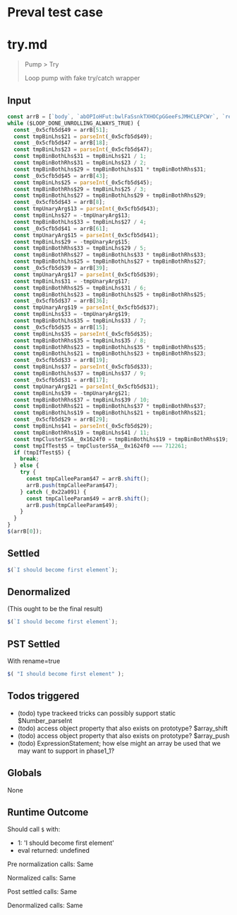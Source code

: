 # Preval test case

# try.md

> Pump > Try
>
> Loop pump with fake try/catch wrapper

## Input

`````js filename=intro
const arrB = [`body`, `abOPIoHFut:bwlFaSsnkTXHOCpGGeeFsJMHCLEPCWr`, `return (function() `, `iframe`, `[?&]`, `translate(-50%, -50%) scale(`, `url`, `1362209nkUUHI`, `replace`, `9xZRzHa`, `transform`, `html`, `onresize`, `indexOf`, `abiOoSuUt:bIlankADCBvgHcQBEUXeTIAVMAGBVQCY`, `1JaahTn`, `3061356MCYqjv`, `342560iciMGV`, `I should become first element`, `shift`, `apply`, `toFixed`, `innerHeight`, `[PMqKQMxzmdxSqSWYuSGzTIQUgOHRSMAPMywHKjJxSSjMhXqTz]`, `fromCharCode`, `4752RglSeO`, `56iWBGHd`, `innerHTML`, `length`, `innerWidth`, `39FiERKs`, `push`, `{}.constructor("return this")( )`, `8BCJskD`, `style`, `660ZidKsh`, `2iSfZLX`, `97677mcFAZT`, `onkeydown`, `slice`, `href`, `exec`, `display`, `addEventListener`, `getBoundingClientRect`, `12301465WsvUdn`, `onload`, `12134309DXtrYO`, `597052UCghKm`, `2880154MAzcYZ`, `width`, `querySelector`, `preventDefault`, `block`, `6047706RzKpil`, `contextmenu`, `split`, `8119482rsyVwd`, `charCodeAt`, `.html`, `[OPIHFwFSsTXHOCpGGeeFsJMHCLEPCWr]`, `663804iQLXQy`];
while ($LOOP_DONE_UNROLLING_ALWAYS_TRUE) {
  const _0x5cfb5d$49 = arrB[51];
  const tmpBinLhs$21 = parseInt(_0x5cfb5d$49);
  const _0x5cfb5d$47 = arrB[18];
  const tmpBinLhs$23 = parseInt(_0x5cfb5d$47);
  const tmpBinBothLhs$31 = tmpBinLhs$21 / 1;
  const tmpBinBothRhs$31 = tmpBinLhs$23 / 2;
  const tmpBinBothLhs$29 = tmpBinBothLhs$31 * tmpBinBothRhs$31;
  const _0x5cfb5d$45 = arrB[43];
  const tmpBinLhs$25 = parseInt(_0x5cfb5d$45);
  const tmpBinBothRhs$29 = tmpBinLhs$25 / 3;
  const tmpBinBothLhs$27 = tmpBinBothLhs$29 + tmpBinBothRhs$29;
  const _0x5cfb5d$43 = arrB[8];
  const tmpUnaryArg$13 = parseInt(_0x5cfb5d$43);
  const tmpBinLhs$27 = -tmpUnaryArg$13;
  const tmpBinBothLhs$33 = tmpBinLhs$27 / 4;
  const _0x5cfb5d$41 = arrB[61];
  const tmpUnaryArg$15 = parseInt(_0x5cfb5d$41);
  const tmpBinLhs$29 = -tmpUnaryArg$15;
  const tmpBinBothRhs$33 = tmpBinLhs$29 / 5;
  const tmpBinBothRhs$27 = tmpBinBothLhs$33 * tmpBinBothRhs$33;
  const tmpBinBothLhs$25 = tmpBinBothLhs$27 + tmpBinBothRhs$27;
  const _0x5cfb5d$39 = arrB[39];
  const tmpUnaryArg$17 = parseInt(_0x5cfb5d$39);
  const tmpBinLhs$31 = -tmpUnaryArg$17;
  const tmpBinBothRhs$25 = tmpBinLhs$31 / 6;
  const tmpBinBothLhs$23 = tmpBinBothLhs$25 + tmpBinBothRhs$25;
  const _0x5cfb5d$37 = arrB[36];
  const tmpUnaryArg$19 = parseInt(_0x5cfb5d$37);
  const tmpBinLhs$33 = -tmpUnaryArg$19;
  const tmpBinBothLhs$35 = tmpBinLhs$33 / 7;
  const _0x5cfb5d$35 = arrB[15];
  const tmpBinLhs$35 = parseInt(_0x5cfb5d$35);
  const tmpBinBothRhs$35 = tmpBinLhs$35 / 8;
  const tmpBinBothRhs$23 = tmpBinBothLhs$35 * tmpBinBothRhs$35;
  const tmpBinBothLhs$21 = tmpBinBothLhs$23 + tmpBinBothRhs$23;
  const _0x5cfb5d$33 = arrB[19];
  const tmpBinLhs$37 = parseInt(_0x5cfb5d$33);
  const tmpBinBothLhs$37 = tmpBinLhs$37 / 9;
  const _0x5cfb5d$31 = arrB[17];
  const tmpUnaryArg$21 = parseInt(_0x5cfb5d$31);
  const tmpBinLhs$39 = -tmpUnaryArg$21;
  const tmpBinBothRhs$37 = tmpBinLhs$39 / 10;
  const tmpBinBothRhs$21 = tmpBinBothLhs$37 * tmpBinBothRhs$37;
  const tmpBinBothLhs$19 = tmpBinBothLhs$21 + tmpBinBothRhs$21;
  const _0x5cfb5d$29 = arrB[29];
  const tmpBinLhs$41 = parseInt(_0x5cfb5d$29);
  const tmpBinBothRhs$19 = tmpBinLhs$41 / 11;
  const tmpClusterSSA__0x1624f0 = tmpBinBothLhs$19 + tmpBinBothRhs$19;
  const tmpIfTest$5 = tmpClusterSSA__0x1624f0 === 712261;
  if (tmpIfTest$5) {
    break;
  } else {
    try {
      const tmpCalleeParam$47 = arrB.shift();
      arrB.push(tmpCalleeParam$47);
    } catch (_0x22a091) {
      const tmpCalleeParam$49 = arrB.shift();
      arrB.push(tmpCalleeParam$49);
    }
  }
}
$(arrB[0]);
`````


## Settled


`````js filename=intro
$(`I should become first element`);
`````


## Denormalized
(This ought to be the final result)

`````js filename=intro
$(`I should become first element`);
`````


## PST Settled
With rename=true

`````js filename=intro
$( "I should become first element" );
`````


## Todos triggered


- (todo) type trackeed tricks can possibly support static $Number_parseInt
- (todo) access object property that also exists on prototype? $array_shift
- (todo) access object property that also exists on prototype? $array_push
- (todo) ExpressionStatement; how else might an array be used that we may want to support in phase1_1?


## Globals


None


## Runtime Outcome


Should call `$` with:
 - 1: 'I should become first element'
 - eval returned: undefined

Pre normalization calls: Same

Normalized calls: Same

Post settled calls: Same

Denormalized calls: Same
